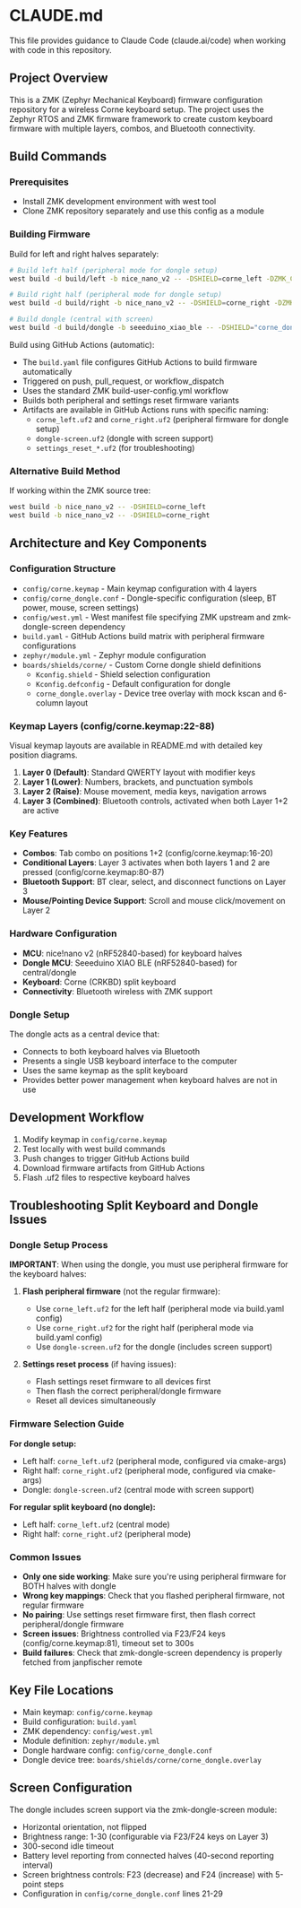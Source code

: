 # CLAUDE.md

This file provides guidance to Claude Code (claude.ai/code) when working with code in this repository.

## Project Overview

This is a ZMK (Zephyr Mechanical Keyboard) firmware configuration repository for a wireless Corne keyboard setup. The project uses the Zephyr RTOS and ZMK firmware framework to create custom keyboard firmware with multiple layers, combos, and Bluetooth connectivity.

## Build Commands

### Prerequisites
- Install ZMK development environment with west tool
- Clone ZMK repository separately and use this config as a module

### Building Firmware
Build for left and right halves separately:

```bash
# Build left half (peripheral mode for dongle setup)
west build -d build/left -b nice_nano_v2 -- -DSHIELD=corne_left -DZMK_CONFIG="$(pwd)" -DCONFIG_ZMK_SPLIT=y -DCONFIG_ZMK_SPLIT_ROLE_CENTRAL=n

# Build right half (peripheral mode for dongle setup)
west build -d build/right -b nice_nano_v2 -- -DSHIELD=corne_right -DZMK_CONFIG="$(pwd)" -DCONFIG_ZMK_SPLIT=y -DCONFIG_ZMK_SPLIT_ROLE_CENTRAL=n

# Build dongle (central with screen)
west build -d build/dongle -b seeeduino_xiao_ble -- -DSHIELD="corne_dongle dongle_screen" -DZMK_CONFIG="$(pwd)"
```

Build using GitHub Actions (automatic):
- The `build.yaml` file configures GitHub Actions to build firmware automatically
- Triggered on push, pull_request, or workflow_dispatch
- Uses the standard ZMK build-user-config.yml workflow
- Builds both peripheral and settings reset firmware variants
- Artifacts are available in GitHub Actions runs with specific naming:
  - `corne_left.uf2` and `corne_right.uf2` (peripheral firmware for dongle setup)
  - `dongle-screen.uf2` (dongle with screen support)
  - `settings_reset_*.uf2` (for troubleshooting)

### Alternative Build Method
If working within the ZMK source tree:
```bash
west build -b nice_nano_v2 -- -DSHIELD=corne_left
west build -b nice_nano_v2 -- -DSHIELD=corne_right
```

## Architecture and Key Components

### Configuration Structure
- `config/corne.keymap` - Main keymap configuration with 4 layers
- `config/corne_dongle.conf` - Dongle-specific configuration (sleep, BT power, mouse, screen settings)
- `config/west.yml` - West manifest file specifying ZMK upstream and zmk-dongle-screen dependency
- `build.yaml` - GitHub Actions build matrix with peripheral firmware configurations
- `zephyr/module.yml` - Zephyr module configuration
- `boards/shields/corne/` - Custom Corne dongle shield definitions
  - `Kconfig.shield` - Shield selection configuration
  - `Kconfig.defconfig` - Default configuration for dongle
  - `corne_dongle.overlay` - Device tree overlay with mock kscan and 6-column layout

### Keymap Layers (config/corne.keymap:22-88)
Visual keymap layouts are available in README.md with detailed key position diagrams.

1. **Layer 0 (Default)**: Standard QWERTY layout with modifier keys
2. **Layer 1 (Lower)**: Numbers, brackets, and punctuation symbols  
3. **Layer 2 (Raise)**: Mouse movement, media keys, navigation arrows
4. **Layer 3 (Combined)**: Bluetooth controls, activated when both Layer 1+2 are active

### Key Features
- **Combos**: Tab combo on positions 1+2 (config/corne.keymap:16-20)
- **Conditional Layers**: Layer 3 activates when both layers 1 and 2 are pressed (config/corne.keymap:80-87)
- **Bluetooth Support**: BT clear, select, and disconnect functions on Layer 3
- **Mouse/Pointing Device Support**: Scroll and mouse click/movement on Layer 2

### Hardware Configuration
- **MCU**: nice!nano v2 (nRF52840-based) for keyboard halves
- **Dongle MCU**: Seeeduino XIAO BLE (nRF52840-based) for central/dongle
- **Keyboard**: Corne (CRKBD) split keyboard
- **Connectivity**: Bluetooth wireless with ZMK support

### Dongle Setup
The dongle acts as a central device that:
- Connects to both keyboard halves via Bluetooth
- Presents a single USB keyboard interface to the computer
- Uses the same keymap as the split keyboard
- Provides better power management when keyboard halves are not in use

## Development Workflow

1. Modify keymap in `config/corne.keymap`
2. Test locally with west build commands
3. Push changes to trigger GitHub Actions build
4. Download firmware artifacts from GitHub Actions
5. Flash .uf2 files to respective keyboard halves

## Troubleshooting Split Keyboard and Dongle Issues

### Dongle Setup Process
**IMPORTANT**: When using the dongle, you must use peripheral firmware for the keyboard halves:

1. **Flash peripheral firmware** (not the regular firmware):
   - Use `corne_left.uf2` for the left half (peripheral mode via build.yaml config)
   - Use `corne_right.uf2` for the right half (peripheral mode via build.yaml config)
   - Use `dongle-screen.uf2` for the dongle (includes screen support)

2. **Settings reset process** (if having issues):
   - Flash settings reset firmware to all devices first
   - Then flash the correct peripheral/dongle firmware
   - Reset all devices simultaneously

### Firmware Selection Guide
**For dongle setup:**
- Left half: `corne_left.uf2` (peripheral mode, configured via cmake-args)
- Right half: `corne_right.uf2` (peripheral mode, configured via cmake-args)
- Dongle: `dongle-screen.uf2` (central mode with screen support)

**For regular split keyboard (no dongle):**
- Left half: `corne_left.uf2` (central mode)
- Right half: `corne_right.uf2` (peripheral mode)

### Common Issues
- **Only one side working**: Make sure you're using peripheral firmware for BOTH halves with dongle
- **Wrong key mappings**: Check that you flashed peripheral firmware, not regular firmware
- **No pairing**: Use settings reset firmware first, then flash correct peripheral/dongle firmware
- **Screen issues**: Brightness controlled via F23/F24 keys (config/corne.keymap:81), timeout set to 300s
- **Build failures**: Check that zmk-dongle-screen dependency is properly fetched from janpfischer remote

## Key File Locations
- Main keymap: `config/corne.keymap`
- Build configuration: `build.yaml` 
- ZMK dependency: `config/west.yml`
- Module definition: `zephyr/module.yml`
- Dongle hardware config: `config/corne_dongle.conf`
- Dongle device tree: `boards/shields/corne/corne_dongle.overlay`

## Screen Configuration
The dongle includes screen support via the zmk-dongle-screen module:
- Horizontal orientation, not flipped
- Brightness range: 1-30 (configurable via F23/F24 keys on Layer 3)
- 300-second idle timeout
- Battery level reporting from connected halves (40-second reporting interval)
- Screen brightness controls: F23 (decrease) and F24 (increase) with 5-point steps
- Configuration in `config/corne_dongle.conf` lines 21-29